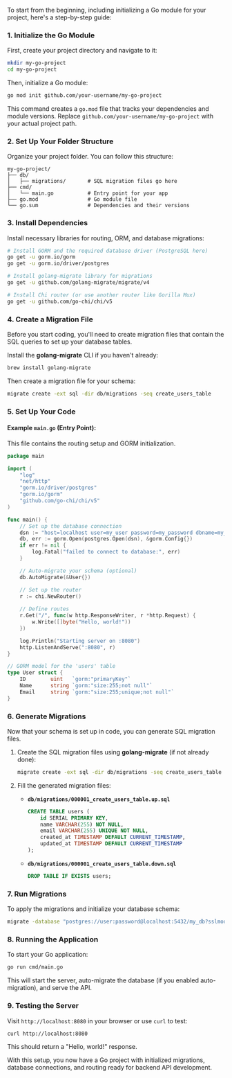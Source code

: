 To start from the beginning, including initializing a Go module for your project, here's a step-by-step guide:

### 1. **Initialize the Go Module**

First, create your project directory and navigate to it:
```bash
mkdir my-go-project
cd my-go-project
```

Then, initialize a Go module:
```bash
go mod init github.com/your-username/my-go-project
```
This command creates a `go.mod` file that tracks your dependencies and module versions. Replace `github.com/your-username/my-go-project` with your actual project path.

### 2. **Set Up Your Folder Structure**

Organize your project folder. You can follow this structure:
```
my-go-project/
├── db/
│   ├── migrations/       # SQL migration files go here
├── cmd/
│   └── main.go           # Entry point for your app
├── go.mod                # Go module file
└── go.sum                # Dependencies and their versions
```

### 3. **Install Dependencies**

Install necessary libraries for routing, ORM, and database migrations:
```bash
# Install GORM and the required database driver (PostgreSQL here)
go get -u gorm.io/gorm
go get -u gorm.io/driver/postgres

# Install golang-migrate library for migrations
go get -u github.com/golang-migrate/migrate/v4

# Install Chi router (or use another router like Gorilla Mux)
go get -u github.com/go-chi/chi/v5
```

### 4. **Create a Migration File**

Before you start coding, you'll need to create migration files that contain the SQL queries to set up your database tables.

Install the **golang-migrate** CLI if you haven't already:
```bash
brew install golang-migrate
```

Then create a migration file for your schema:
```bash
migrate create -ext sql -dir db/migrations -seq create_users_table
```

### 5. **Set Up Your Code**

#### Example `main.go` (Entry Point):
This file contains the routing setup and GORM initialization.

```go
package main

import (
    "log"
    "net/http"
    "gorm.io/driver/postgres"
    "gorm.io/gorm"
    "github.com/go-chi/chi/v5"
)

func main() {
    // Set up the database connection
    dsn := "host=localhost user=my_user password=my_password dbname=my_db port=5432 sslmode=disable"
    db, err := gorm.Open(postgres.Open(dsn), &gorm.Config{})
    if err != nil {
        log.Fatal("failed to connect to database:", err)
    }

    // Auto-migrate your schema (optional)
    db.AutoMigrate(&User{})

    // Set up the router
    r := chi.NewRouter()
    
    // Define routes
    r.Get("/", func(w http.ResponseWriter, r *http.Request) {
        w.Write([]byte("Hello, world!"))
    })

    log.Println("Starting server on :8080")
    http.ListenAndServe(":8080", r)
}

// GORM model for the 'users' table
type User struct {
    ID        uint   `gorm:"primaryKey"`
    Name      string `gorm:"size:255;not null"`
    Email     string `gorm:"size:255;unique;not null"`
}
```

### 6. **Generate Migrations**

Now that your schema is set up in code, you can generate SQL migration files.

1. Create the SQL migration files using **golang-migrate** (if not already done):
    ```bash
    migrate create -ext sql -dir db/migrations -seq create_users_table
    ```

2. Fill the generated migration files:
   - **`db/migrations/000001_create_users_table.up.sql`**
     ```sql
     CREATE TABLE users (
         id SERIAL PRIMARY KEY,
         name VARCHAR(255) NOT NULL,
         email VARCHAR(255) UNIQUE NOT NULL,
         created_at TIMESTAMP DEFAULT CURRENT_TIMESTAMP,
         updated_at TIMESTAMP DEFAULT CURRENT_TIMESTAMP
     );
     ```

   - **`db/migrations/000001_create_users_table.down.sql`**
     ```sql
     DROP TABLE IF EXISTS users;
     ```

### 7. **Run Migrations**

To apply the migrations and initialize your database schema:
```bash
migrate -database "postgres://user:password@localhost:5432/my_db?sslmode=disable" -path db/migrations up
```

### 8. **Running the Application**

To start your Go application:
```bash
go run cmd/main.go
```

This will start the server, auto-migrate the database (if you enabled auto-migration), and serve the API.

### 9. **Testing the Server**

Visit `http://localhost:8080` in your browser or use `curl` to test:
```bash
curl http://localhost:8080
```

This should return a "Hello, world!" response.

With this setup, you now have a Go project with initialized migrations, database connections, and routing ready for backend API development.